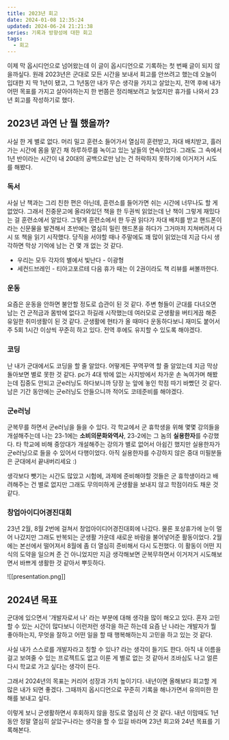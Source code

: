```yaml
---
title: 2023년 회고
date: 2024-01-08 12:35:24
updated: 2024-06-24 21:21:38
series: 기록과 방향성에 대한 회고
tags:
  - 회고
---
```

이제 막 옵시디언으로 넘어왔는데 이 글이 옵시디언으로 기록하는 첫 번째 글이 되지 않을까싶다. 원래 2023년은 군대로 모든 시간을 보내서 회고를 안쓰려고 했는데 오늘이 입대한 지 딱 1년이 됐고, 그 1년동안 내가 무슨 생각을 가지고 살았는지, 전역 후에 내가 어떤 목표를 가지고 살아야하는지 한 번쯤은 정리해보려고 늦었지만 휴가를 나와서 23년 회고를 작성하기로 했다.
## 2023년 과연 난 뭘 했을까?
사실 한 게 별로 없다. 머리 밀고 훈련소 들어가서 열심히 훈련받고, 자대 배치받고, 흘러가는 시간에 몸을 맡긴 채 하루하루를 녹이고 있는 날들의 연속이었다. 그래도 그 속에서 1년 반이라는 시간이 내 20대의 공백으로만 남는 건 허락하지 못하기에 이거저거 시도를 해봤다.
### 독서
사실 난 책과는 그리 친한 편은 아닌데, 훈련소를 들어가면 쉬는 시간에 너무나도 할 게 없었다. 그래서 진중문고에 올라와있던 책을 한 두권씩 읽었는데 난 책이 그렇게 재밌다는 걸 훈련소에서 알았다. 그렇게 훈련소에서 한 두권 읽다가 자대 배치를 받고 핸드폰이라는 신문물을 발견해서 초반에는 열심히 밀린 핸드폰을 하다가 그거마저 지쳐버려서 다시 또 책을 읽기 시작했다. 당직을 서야할 때나 주말에도 꽤 많이 읽었는데 지금 다시 생각하면 막상 기억에 남는 건 몇 개 없는 것 같다.
- 우리는 모두 각자의 별에서 빛난다 - 이광형
- 세컨드브레인 - 티아고포르테
다음 휴가 때는 이 2권이라도 책 리뷰를 써볼까한다.
### 운동
요즘은 운동을 안하면 불안할 정도로 습관이 된 것 같다. 주변 형들이 군대를 다녀오면 남는 건 군적금과 몸밖에 없다고 하길래 시작했는데 여러모로 군생활을 버티게끔 해준 유일한 취미생활이 된 것 같다. 군생활에 현타가 올 때마다 운동하다보니 재미도 붙어서 주 5회 1시간 이상씩 꾸준히 하고 있다. 전역 후에도 유지할 수 있도록 해야겠다.
### 코딩
난 내가 군대에서도 코딩을 할 줄 알았다. 어떻게든 꾸역꾸역 할 줄 알았는데 지금 막상 돌아보면 별로 못한 것 같다. pc가 4대 밖에 없는 사지방에서 차가운 손 녹여가며 해봤는데 집중도 안되고 군e러닝도 하다보니까 당장 눈 앞에 놓인 학점 따기 바빴던 것 같다. 남은 기간 동안에는 군e러닝도 안들으니까 적어도 코테준비를 해야겠다.
### 군e러닝
군복무를 하면서 군e러닝을 들을 수 있다. 각 학교에서 군 휴학생을 위해 몇몇 강의들을 개설해주는데 나는 23-1에는 **소비의문화와역사**, 23-2에는 그 놈의 **실용한자**를 수강했다. 타 학교에 비해 중앙대가 개설해주는 강의가 별로 없어서 아쉽긴 했지만 실용한자가 군e러닝으로 들을 수 있어서 다행이었다. 아직 실용한자를 수강하지 않은 중대 미필분들은 군대에서 끝내버리세요 :)

생각보다 뺏기는 시간도 많았고 시험에, 과제에 준비해야할 것들은 군 휴학생이라고 배려해주는 건 별로 없지만 그래도 무의미하게 군생활을 보내지 않고 학점이라도 채운 것 같다.
### 창업아이디어경진대회
23년 2월, 8월 2번에 걸쳐서 창업아이디어경진대회에 나갔다. 물론 포상휴가에 눈이 멀어 나갔지만 그래도 반복되는 군생활 가운데 새로운 바람을 불어넣어준 활동이었다. 2월에는 본선에서 떨어져서 8월에 좀 더 열심히 준비해서 다시 도전했다. 이 활동이 어떤 지식의 도약을 일으켜 준 건 아니었지만 지금 생각해보면 군복무하면서 이거저거 시도해보면서 바쁘게 생활한 것 같아서 뿌듯하다.

![[presentation.png]]
## 2024년 목표
군대에 있으면서 '개발자로서 나' 라는 부분에 대해 생각을 많이 해오고 있다. 혼자 고민할 수 있는 시간이 많다보니 이런저런 생각을 하곤 하는데 요즘 난 나라는 개발자가 뭘 좋아하는지, 무엇을 잘하고 어떤 일을 할 때 행복해하는지 고민을 하고 있는 것 같다.

사실 내가 스스로를 개발자라고 칭할 수 있나? 라는 생각이 들기도 한다. 아직 내 이름을 걸고 보여줄 수 있는 프로젝트도 없고 이룬 게 별로 없는 것 같아서 조바심도 나고 얼른 다시 학교로 가고 싶다는 생각이 든다.

그래서 2024년의 목표는 커리어 성장과 가치 높이기다. 내년이면 올해보다 회고할 게 많은 내가 되면 좋겠다. 그때까지 옵시디언으로 꾸준히 기록을 해나가면서 유의미한 한 해를 보내고 싶다.

이렇게 보니 군생활하면서 후회하지 않을 정도로 열심히 산 것 같다. 내년 이맘때도 1년 동안 정말 열심히 살았구나라는 생각을 할 수 있길 바라며 23년 회고와 24년 목표를 기록해본다.
